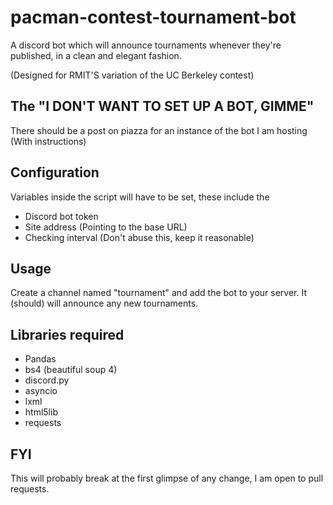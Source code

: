 # pacman-contest-tournament-bot

A discord bot which will announce tournaments whenever they're published, in a clean and elegant fashion. 

(Designed for RMIT'S variation of the UC Berkeley contest)


## The "I DON'T WANT TO SET UP A BOT, GIMME"

There should be a post on piazza for an instance of the bot I am hosting (With instructions) 

## Configuration

Variables inside the script will have to be set, these include the 
* Discord bot token
* Site address (Pointing to the base URL)
* Checking interval (Don't abuse this, keep it reasonable)

## Usage

Create a channel named "tournament" and add the bot to your server. It (should) will announce any new tournaments.

## Libraries required
* Pandas
* bs4 (beautiful soup 4)
* discord.py
* asyncio
* lxml
* html5lib
* requests


## FYI

This will probably break at the first glimpse of any change, I am open to pull requests.
